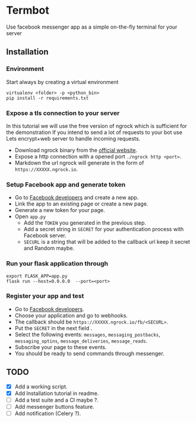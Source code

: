 # Termbot
Use facebook messenger app as a simple on-the-fly terminal for your server

## Installation


### Environment
Start always by creating a virtual environment
```
virtualenv <folder> -p <python_bin>
pip install -r requirements.txt
```


### Expose a tls connection to your server
In this tutorial we will use the free version of ngrock which is sufficient for the demonstration
If you intend to send a lot of requests to your bot use Lets encrypt+web server to handle incoming requests.

* Download ngrock binary from the [official website](https://ngrok.com/download).
* Expose a http connection with a opened port `./ngrock http <port>`.
* Markdown the url ngrock will generate in the form of `https://XXXXX.ngrock.io`.


### Setup Facebook app and generate token
* Go to [Facebook developers](https://developers.facebook.com) and create a new app.
* Link the app to an existing page or create a new page.
* Generate a new token for your page.
* Open `app.py`
  * Add the `TOKEN` you generated in the previous step.
  * Add a secret string in `SECRET` for your authentication process with Facebook server.
  * `SECURL` is a string that will be added to the callback url keep it secret and Random maybe.

### Run your flask application through
```
export FLASK_APP=app.py
flask run --host=0.0.0.0  --port=<port>
```

### Register your app and test
* Go to [Facebook developers](https://developers.facebook.com).
* Choose your application and go to webhooks.
* The callback should be `https://XXXXX.ngrock.io/fb/<SECURL>`.
* Put the `SECRET` in the next field .
* Select the following events: `messages`, `messaging_postbacks`, `messaging_optins`, `message_deliveries`, `message_reads`.
* Subscribe your page to these events.
* You should be ready to send commands through messenger.


## TODO
- [x] Add a working script.
- [x] Add Installation tutorial in readme.
- [ ] Add a test suite and a CI maybe ?.
- [ ] Add messenger buttons feature.
- [ ] Add notification (Celery ?).
